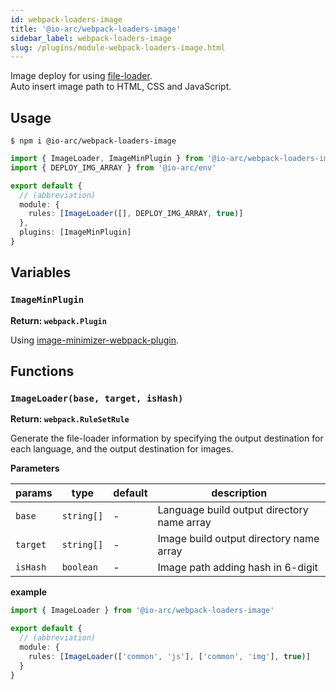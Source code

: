 ```yaml
---
id: webpack-loaders-image
title: '@io-arc/webpack-loaders-image'
sidebar_label: webpack-loaders-image
slug: /plugins/module-webpack-loaders-image.html
---
```


Image deploy for using [file-loader](https://github.com/webpack-contrib/file-loader).  
Auto insert image path to HTML, CSS and JavaScript.

## Usage

```shell
$ npm i @io-arc/webpack-loaders-image
```

```typescript title="index.ts"
import { ImageLoader, ImageMinPlugin } from '@io-arc/webpack-loaders-image'
import { DEPLOY_IMG_ARRAY } from '@io-arc/env'

export default {
  // (abbreviation)
  module: {
    rules: [ImageLoader([], DEPLOY_IMG_ARRAY, true)]
  },
  plugins: [ImageMinPlugin]
}
```

## Variables

### `ImageMinPlugin`

**Return: `webpack.Plugin`**

Using [image-minimizer-webpack-plugin](https://github.com/webpack-contrib/image-minimizer-webpack-plugin).

## Functions

### `ImageLoader(base, target, isHash)`

**Return: `webpack.RuleSetRule`**

Generate the file-loader information by specifying the output destination for each language, and the output destination for images.

**Parameters**

| params   | type       | default | description                                |
| -------- | ---------- | ------- | ------------------------------------------ |
| `base`   | `string[]` | \-      | Language build output directory name array |
| `target` | `string[]` | \-      | Image build output directory name array    |
| `isHash` | `boolean`  | \-      | Image path adding hash in 6-digit          |

**example**

```typescript title="webpack.config.ts"
import { ImageLoader } from '@io-arc/webpack-loaders-image'

export default {
  // (abbreviation)
  module: {
    rules: [ImageLoader(['common', 'js'], ['common', 'img'], true)]
  }
}
```
